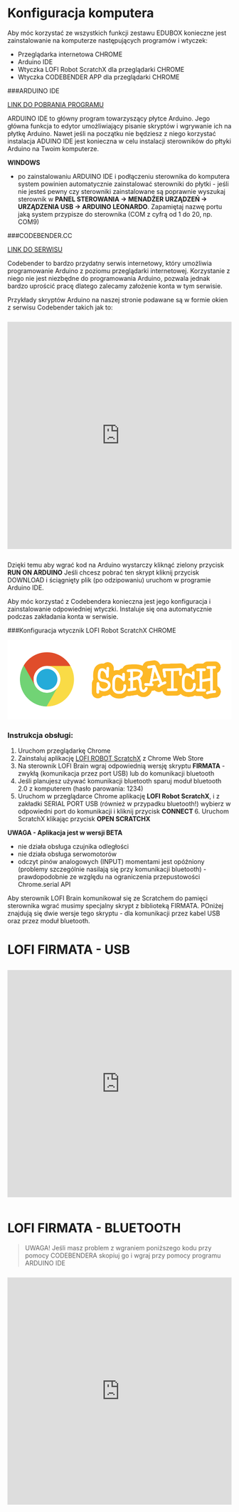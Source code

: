# Konfiguracja komputera

Aby móc korzystać ze wszystkich funkcji zestawu EDUBOX konieczne jest zainstalowanie na komputerze następujących programów i wtyczek:
* Przeglądarka internetowa CHROME
* Arduino IDE
* Wtyczka LOFI Robot ScratchX dla przeglądarki CHROME
* Wtyczka CODEBENDER APP dla przeglądarki CHROME



###ARDUINO IDE

<a href="https://www.arduino.cc/en/Main/Software" target="_blank">LINK DO POBRANIA PROGRAMU</a>

ARDUINO IDE to główny program towarzyszący płytce Arduino. Jego główna funkcja to edytor umożliwiający pisanie skryptów i wgrywanie ich na płytkę Arduino. Nawet jeśli na początku nie będziesz z niego korzystać instalacja ADUINO IDE jest konieczna w celu instalacji sterowników do płtyki Arduino na Twoim komputerze.

**WINDOWS**
- po zainstalowaniu ARDUINO IDE i podłączeniu sterownika do komputera system powinien automatycznie zainstalować sterowniki do płytki - jeśli nie jesteś pewny czy sterowniki zainstalowane są poprawnie wyszukaj sterownik w **PANEL STEROWANIA -> MENADŹER URZĄDZEŃ -> URZĄDZENIA USB -> ARDUINO LEONARDO**. Zapamiętaj nazwę portu jaką system przypisze do sterownika (COM z cyfrą od 1 do 20, np. COM9)


###CODEBENDER.CC

<a target="_blank" href="http://www.codebender.cc">LINK DO SERWISU</a>

Codebender to bardzo przydatny serwis internetowy, który umożliwia programowanie Arduino z poziomu przeglądarki internetowej. Korzystanie z niego nie jest niezbędne do programowania Arduino, pozwala jednak bardzo uprościć pracę dlatego zalecamy założenie konta w tym serwisie.

Przykłady skryptów Arduino na naszej stronie podawane są w formie okien z serwisu Codebender takich jak to:

<iframe style="height: 510px; width: 100%; margin: 10px 0 10px;" allowTransparency="true" src="https://codebender.cc/embed/sketch:166817" frameborder="0"></iframe>

Dzięki temu aby wgrać kod na Arduino wystarczy kliknąć zielony przycisk <strong>RUN ON ARDUINO</strong>
Jeśli chcesz pobrać ten skrypt kliknij przycisk DOWNLOAD i ściągnięty plik (po odzipowaniu) uruchom w programie Arduino IDE.

Aby móc korzystać z Codebendera konieczna jest jego konfiguracja i zainstalowanie odpowiedniej wtyczki.
Instaluje się ona automatycznie podczas zakładania konta w serwisie.


###Konfiguracja wtycznik LOFI Robot ScratchX CHROME

![](chrome_scratch.png)


### Instrukcja obsługi:


1. Uruchom przeglądarkę Chrome
2. Zainstaluj aplikację <a href="https://chrome.google.com/webstore/detail/lofi-robot-scratchx/opdjdfckgbogbagnkbkpjgficbampcel?utm_source=chrome-ntp-icon" target="_blank">LOFI ROBOT ScratchX</a> z Chrome Web Store
3. Na sterownik LOFI Brain wgraj odpowiednią wersję skryptu <strong>FIRMATA</strong> - zwykłą (komunikacja przez port USB) lub do komunikacji bluetooth
4. Jeśli planujesz używać komunikacji bluetooth sparuj moduł bluetooth 2.0 z komputerem (hasło parowania: 1234)
5. Uruchom w przeglądarce Chrome aplikację <strong>LOFI Robot ScratchX</strong>, i z zakładki SERIAL PORT USB (również w przypadku bluetooth!) wybierz w odpowiedni port do komunikacji i kliknij przycisk <strong>CONNECT
</strong>6. Uruchom ScratchX klikając przycisk <strong>OPEN SCRATCHX</strong>


<strong>UWAGA - Aplikacja jest w wersji BETA</strong>
- nie działa obsługa czujnika odległości
- nie działa obsługa serwomotorów
- odczyt pinów analogowych (INPUT) momentami jest opóźniony (problemy szczególnie nasilają się przy komunikacji bluetooth) - prawdopodobnie ze względu na ograniczenia przepustowości Chrome.serial API

Aby sterownik LOFI Brain komunikował się ze Scratchem do pamięci sterownika wgrać musimy specjalny skrypt z biblioteką FIRMATA. POniżej znajdują się dwie wersje tego skryptu - dla komunikacji przez kabel USB oraz przez moduł bluetooth.


<h1>LOFI FIRMATA - USB</h1>
<iframe style="height: 510px; width: 100%; margin: 10px 0 10px;" allowTransparency="true" src="https://codebender.cc/embed/sketch:166817" frameborder="0"></iframe>

<h1>LOFI FIRMATA - BLUETOOTH</h1>


> UWAGA! Jeśli masz problem z wgraniem poniższego kodu przy pomocy CODEBENDERA skopiuj go i wgraj przy pomocy programu ARDUINO IDE



<iframe style="height: 510px; width: 100%; margin: 10px 0 10px;" allowTransparency="true" src="https://codebender.cc/embed/sketch:345964" frameborder="0"></iframe> 

